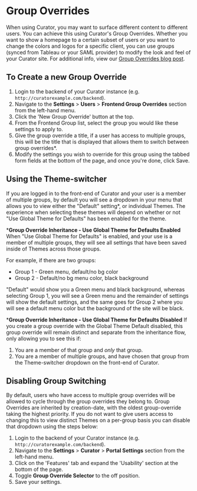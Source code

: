 # Group Overrides

When using Curator, you may want to surface different content to different users.  You can achieve this using Curator's
Group Overrides.  Whether you want to show a homepage to a certain subset of users or you want to change the colors and
logos for a specific client, you can use groups (synced from Tableau or your SAML provider) to modify the look and feel
of your Curator site. For additional info, view our
[Group Overrides blog post](https://interworks.com/blog/morr/2018/04/09/portals-tableau-new-feature-spotlight-overriding-settings-tableau-group/).

## To Create a new Group Override

1. Login to the backend of your Curator instance (e.g. `http://curatorexample.com/backend`).
2. Navigate to the **Settings** > **Users** > **Frontend Group Overrides** section from the left-hand menu.
3. Click the 'New Group Override' button at the top.
4. From the Frontend Group list, select the group you would like these settings to apply to.
5. Give the group override a title, if a user has access to multiple groups, this will be the title that is displayed
that allows them to switch between group overrides*.
6. Modify the settings you wish to override for this group using the tabbed form fields at the bottom of the page, and
once you're done, click Save.

## Using the Theme-switcher

If you are logged in to the front-end of Curator and your user is a member of multiple groups, by default you will see
a dropdown in your menu that allows you to view either the "Default" setting*, or individual Themes.  The experience
when selecting these themes will depend on whether or not "Use Global Theme for Defaults" has been enabled for the theme.

***Group Override Inheritance - Use Global Theme for Defaults Enabled**
When "Use Global Theme for Defaults" is enabled, and your use is a member of multiple groups, they will see all settings
that have been saved inside of Themes across those groups.

For example, if there are two groups:

- Group 1 - Green menu, default/no bg color
- Group 2 - Default/no bg menu color, black background

"Default" would show you a Green menu and black background, whereas selecting Group 1, you will see a Green menu and the
remainder of settings will show the default settings, and the same goes for Group 2 where you will see a default menu
color but the background of the site will be black.

***Group Override Inheritance - Use Global Theme for Defaults Disabled**
If you create a  group override with the Global Theme Default disabled, this group override will remain distinct and
separate from the inheritance flow, only allowing you to see this if:

1. You are a member of that group and _only_ that group.
2. You are a member of multiple groups, and have chosen that group from the Theme-switcher dropdown on the front-end of Curator.

## Disabling Group Switching

By default, users who have access to multiple group overrides will be allowed to cycle through the group overrides they
belong to.  Group Overrides are inherited by creation-date, with the oldest group-override taking the highest priority.
If you do not want to give users access to changing this to view distinct Themes on a per-group basis you can disable
that dropdown using the steps below:

1. Login to the backend of your Curator instance (e.g. `http://curatorexample.com/backend`).
2. Navigate to the **Settings** > **Curator** > **Portal Settings** section from the left-hand menu.
3. Click on the 'Features' tab and expand the 'Usability' section at the bottom of the page.
4. Toggle **Group Override Selector** to the off position.
5. Save your settings.
